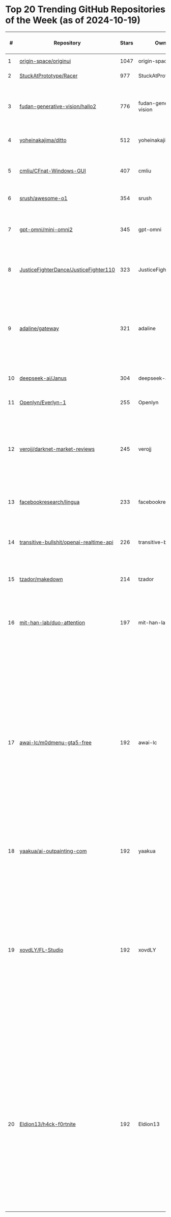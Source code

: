 # Top 20 Trending GitHub Repositories of the Week (as of 2024-10-19)

| # | Repository | Stars | Owner | Avatar | Description | Topics | URL | Created At | Updated At | Pushed At | Git URL | SSH URL | Clone URL | SVN URL | Homepage | Size | Language | Forks Count | Open Issues Count | Default Branch | License |
|---|------------|-------|-------|--------|-------------|--------|-----|------------|------------|-----------|---------|---------|-----------|---------|----------|------|----------|--------------|-------------------|----------------|---------|
| 1 | [origin-space/originui](https://github.com/origin-space/originui) | 1047 | origin-space | ![origin-space's avatar](https://avatars.githubusercontent.com/u/185059885?v=4) | No description | No topics | [https://github.com/origin-space/originui](https://github.com/origin-space/originui) | 2024-10-15T10:05:35Z | 2024-10-19T04:17:50Z | 2024-10-17T13:47:53Z | git://github.com/origin-space/originui.git | git@github.com:origin-space/originui.git | https://github.com/origin-space/originui.git | https://github.com/origin-space/originui | https://origin-ui-alpha.vercel.app/ | 147 | TypeScript | 21 | 1 | main | No license |
| 2 | [StuckAtPrototype/Racer](https://github.com/StuckAtPrototype/Racer) | 977 | StuckAtPrototype | ![StuckAtPrototype's avatar](https://avatars.githubusercontent.com/u/184971515?v=4) | No description | No topics | [https://github.com/StuckAtPrototype/Racer](https://github.com/StuckAtPrototype/Racer) | 2024-10-15T03:32:13Z | 2024-10-19T04:17:13Z | 2024-10-19T02:17:36Z | git://github.com/StuckAtPrototype/Racer.git | git@github.com:StuckAtPrototype/Racer.git | https://github.com/StuckAtPrototype/Racer.git | https://github.com/StuckAtPrototype/Racer | No homepage | 4401 | C | 133 | 6 | master | No license |
| 3 | [fudan-generative-vision/hallo2](https://github.com/fudan-generative-vision/hallo2) | 776 | fudan-generative-vision | ![fudan-generative-vision's avatar](https://avatars.githubusercontent.com/u/163619278?v=4) | Hallo2: Long-Duration and High-Resolution Audio-driven Portrait Image Animation | No topics | [https://github.com/fudan-generative-vision/hallo2](https://github.com/fudan-generative-vision/hallo2) | 2024-10-16T09:10:54Z | 2024-10-19T04:19:32Z | 2024-10-17T02:45:49Z | git://github.com/fudan-generative-vision/hallo2.git | git@github.com:fudan-generative-vision/hallo2.git | https://github.com/fudan-generative-vision/hallo2.git | https://github.com/fudan-generative-vision/hallo2 | https://fudan-generative-vision.github.io/hallo2 | 11391 | Python | 100 | 7 | main | MIT License |
| 4 | [yoheinakajima/ditto](https://github.com/yoheinakajima/ditto) | 512 | yoheinakajima | ![yoheinakajima's avatar](https://avatars.githubusercontent.com/u/1701418?v=4) | the simplest self-building coding agent | No topics | [https://github.com/yoheinakajima/ditto](https://github.com/yoheinakajima/ditto) | 2024-10-15T19:45:13Z | 2024-10-19T03:57:14Z | 2024-10-19T00:33:53Z | git://github.com/yoheinakajima/ditto.git | git@github.com:yoheinakajima/ditto.git | https://github.com/yoheinakajima/ditto.git | https://github.com/yoheinakajima/ditto | No homepage | 19 | Python | 62 | 5 | main | MIT License |
| 5 | [cmliu/CFnat-Windows-GUI](https://github.com/cmliu/CFnat-Windows-GUI) | 407 | cmliu | ![cmliu's avatar](https://avatars.githubusercontent.com/u/24787744?v=4) | CFnat 的程序设计的 Window s图形用户界面（GUI）。 | cfnat, cloudflare, cloudflare-ip, cloudflare-ips | [https://github.com/cmliu/CFnat-Windows-GUI](https://github.com/cmliu/CFnat-Windows-GUI) | 2024-10-12T19:45:58Z | 2024-10-19T04:04:59Z | 2024-10-18T12:11:23Z | git://github.com/cmliu/CFnat-Windows-GUI.git | git@github.com:cmliu/CFnat-Windows-GUI.git | https://github.com/cmliu/CFnat-Windows-GUI.git | https://github.com/cmliu/CFnat-Windows-GUI | No homepage | 530 | C# | 171 | 3 | master | GNU General Public License v3.0 |
| 6 | [srush/awesome-o1](https://github.com/srush/awesome-o1) | 354 | srush | ![srush's avatar](https://avatars.githubusercontent.com/u/35882?v=4) | No description | No topics | [https://github.com/srush/awesome-o1](https://github.com/srush/awesome-o1) | 2024-10-16T16:43:11Z | 2024-10-19T03:11:42Z | 2024-10-18T17:04:49Z | git://github.com/srush/awesome-o1.git | git@github.com:srush/awesome-o1.git | https://github.com/srush/awesome-o1.git | https://github.com/srush/awesome-o1 | No homepage | 55 | TeX | 11 | 2 | main | No license |
| 7 | [gpt-omni/mini-omni2](https://github.com/gpt-omni/mini-omni2) | 345 | gpt-omni | ![gpt-omni's avatar](https://avatars.githubusercontent.com/u/179588833?v=4) | Towards Open-source GPT-4o with Vision, Speech and Duplex Capabilities。 | No topics | [https://github.com/gpt-omni/mini-omni2](https://github.com/gpt-omni/mini-omni2) | 2024-10-14T15:30:00Z | 2024-10-19T04:08:46Z | 2024-10-18T08:27:06Z | git://github.com/gpt-omni/mini-omni2.git | git@github.com:gpt-omni/mini-omni2.git | https://github.com/gpt-omni/mini-omni2.git | https://github.com/gpt-omni/mini-omni2 | https://arxiv.org/abs/2410.11190 | 19487 | Python | 30 | 3 | main | MIT License |
| 8 | [JusticeFighterDance/JusticeFighter110](https://github.com/JusticeFighterDance/JusticeFighter110) | 323 | JusticeFighterDance | ![JusticeFighterDance's avatar](https://avatars.githubusercontent.com/u/185453606?v=4) | 田柯宇 (Tian Keyu)恶意攻击集群事件的证据揭露 | No topics | [https://github.com/JusticeFighterDance/JusticeFighter110](https://github.com/JusticeFighterDance/JusticeFighter110) | 2024-10-18T11:39:26Z | 2024-10-19T04:18:33Z | 2024-10-18T11:46:28Z | git://github.com/JusticeFighterDance/JusticeFighter110.git | git@github.com:JusticeFighterDance/JusticeFighter110.git | https://github.com/JusticeFighterDance/JusticeFighter110.git | https://github.com/JusticeFighterDance/JusticeFighter110 | No homepage | 6 | No language specified | 26 | 9 | main | No license |
| 9 | [adaline/gateway](https://github.com/adaline/gateway) | 321 | adaline | ![adaline's avatar](https://avatars.githubusercontent.com/u/382430?v=4) | The only fully local production-grade Super SDK that provides a simple, unified, and powerful interface for calling more than 200+ LLMs. | ai, ai-agents, anthropic, language-model, llm, llmops, openai, prompt-engineering, togetherai, typescript | [https://github.com/adaline/gateway](https://github.com/adaline/gateway) | 2024-10-15T02:20:50Z | 2024-10-19T00:46:37Z | 2024-10-16T18:48:57Z | git://github.com/adaline/gateway.git | git@github.com:adaline/gateway.git | https://github.com/adaline/gateway.git | https://github.com/adaline/gateway | https://www.adaline.ai | 274 | TypeScript | 6 | 0 | main | MIT License |
| 10 | [deepseek-ai/Janus](https://github.com/deepseek-ai/Janus) | 304 | deepseek-ai | ![deepseek-ai's avatar](https://avatars.githubusercontent.com/u/148330874?v=4) | No description | No topics | [https://github.com/deepseek-ai/Janus](https://github.com/deepseek-ai/Janus) | 2024-10-18T03:48:16Z | 2024-10-19T04:17:16Z | 2024-10-18T03:59:47Z | git://github.com/deepseek-ai/Janus.git | git@github.com:deepseek-ai/Janus.git | https://github.com/deepseek-ai/Janus.git | https://github.com/deepseek-ai/Janus | No homepage | 955 | Python | 11 | 8 | main | MIT License |
| 11 | [Openlyn/Everlyn-1](https://github.com/Openlyn/Everlyn-1) | 255 | Openlyn | ![Openlyn's avatar](https://avatars.githubusercontent.com/u/182089857?v=4) | The first open autoregressive foundational video AI model. | No topics | [https://github.com/Openlyn/Everlyn-1](https://github.com/Openlyn/Everlyn-1) | 2024-10-13T18:19:10Z | 2024-10-19T03:30:59Z | 2024-10-14T08:09:10Z | git://github.com/Openlyn/Everlyn-1.git | git@github.com:Openlyn/Everlyn-1.git | https://github.com/Openlyn/Everlyn-1.git | https://github.com/Openlyn/Everlyn-1 | https://x.com/everlyn_ai | 60396 | No language specified | 44 | 0 | main | No license |
| 12 | [verojj/darknet-market-reviews](https://github.com/verojj/darknet-market-reviews) | 245 | verojj | ![verojj's avatar](https://avatars.githubusercontent.com/u/179571545?v=4) | darknet-market-reviews \ darknet-reviews \ top-darknet-markets \ best-darknet-markets | best-darknet-markets, darknet-market-reviews, darknet-reviews, top-darknet-markets | [https://github.com/verojj/darknet-market-reviews](https://github.com/verojj/darknet-market-reviews) | 2024-10-18T18:27:22Z | 2024-10-19T04:13:44Z | 2024-10-18T18:41:11Z | git://github.com/verojj/darknet-market-reviews.git | git@github.com:verojj/darknet-market-reviews.git | https://github.com/verojj/darknet-market-reviews.git | https://github.com/verojj/darknet-market-reviews | No homepage | 1171 | No language specified | 51 | 0 | main | No license |
| 13 | [facebookresearch/lingua](https://github.com/facebookresearch/lingua) | 233 | facebookresearch | ![facebookresearch's avatar](https://avatars.githubusercontent.com/u/16943930?v=4) | Meta Lingua: a lean, efficient, and easy-to-hack codebase to research LLMs. | No topics | [https://github.com/facebookresearch/lingua](https://github.com/facebookresearch/lingua) | 2024-10-16T19:16:50Z | 2024-10-19T04:18:43Z | 2024-10-18T23:51:15Z | git://github.com/facebookresearch/lingua.git | git@github.com:facebookresearch/lingua.git | https://github.com/facebookresearch/lingua.git | https://github.com/facebookresearch/lingua | No homepage | 534 | Python | 13 | 2 | main | BSD 3-Clause "New" or "Revised" License |
| 14 | [transitive-bullshit/openai-realtime-api](https://github.com/transitive-bullshit/openai-realtime-api) | 226 | transitive-bullshit | ![transitive-bullshit's avatar](https://avatars.githubusercontent.com/u/552829?v=4) | TypeScript client for OpenAI's realtime voice API. | openai, realtime, voice | [https://github.com/transitive-bullshit/openai-realtime-api](https://github.com/transitive-bullshit/openai-realtime-api) | 2024-10-15T04:50:21Z | 2024-10-19T01:07:39Z | 2024-10-16T21:49:10Z | git://github.com/transitive-bullshit/openai-realtime-api.git | git@github.com:transitive-bullshit/openai-realtime-api.git | https://github.com/transitive-bullshit/openai-realtime-api.git | https://github.com/transitive-bullshit/openai-realtime-api | No homepage | 1429 | TypeScript | 10 | 1 | main | MIT License |
| 15 | [tzador/makedown](https://github.com/tzador/makedown) | 214 | tzador | ![tzador's avatar](https://avatars.githubusercontent.com/u/97162532?v=4) | Organise your shell scripts within executable markdown files | cli, makefile, markdown, scripts | [https://github.com/tzador/makedown](https://github.com/tzador/makedown) | 2024-10-13T01:42:34Z | 2024-10-19T02:36:12Z | 2024-10-18T19:03:11Z | git://github.com/tzador/makedown.git | git@github.com:tzador/makedown.git | https://github.com/tzador/makedown.git | https://github.com/tzador/makedown | No homepage | 450 | Python | 9 | 23 | main | MIT License |
| 16 | [mit-han-lab/duo-attention](https://github.com/mit-han-lab/duo-attention) | 197 | mit-han-lab | ![mit-han-lab's avatar](https://avatars.githubusercontent.com/u/39571499?v=4) | DuoAttention: Efficient Long-Context LLM Inference with Retrieval and Streaming Heads | No topics | [https://github.com/mit-han-lab/duo-attention](https://github.com/mit-han-lab/duo-attention) | 2024-10-15T01:48:39Z | 2024-10-18T21:25:18Z | 2024-10-17T18:49:10Z | git://github.com/mit-han-lab/duo-attention.git | git@github.com:mit-han-lab/duo-attention.git | https://github.com/mit-han-lab/duo-attention.git | https://github.com/mit-han-lab/duo-attention | No homepage | 7443 | Python | 6 | 0 | main | MIT License |
| 17 | [awai-lc/m0dmenu-gta5-free](https://github.com/awai-lc/m0dmenu-gta5-free) | 192 | awai-lc | ![awai-lc's avatar](https://avatars.githubusercontent.com/u/65143071?v=4) | From the functions here you can find Aimbot, Visual Effects, PlayerList, Teleport, TriggerBot, Fly, SuperJump, Car customization, Create and save configs, Load scripts and much more. In the future there will be more functions and additional scripts with which you can raise your game rating (LVL) or get a certain amount of game currency. | gta, gta-5, gta-cheat-tool, gta-v-modding, gta-v-money-hack, gta5, gtamemory, hacker, kiddions-2024, kiddions-download, kiddions-free-download, kiddions-mod-menu-gta5, mod, modding, rockstargames | [https://github.com/awai-lc/m0dmenu-gta5-free](https://github.com/awai-lc/m0dmenu-gta5-free) | 2024-10-19T02:23:20Z | 2024-10-19T03:06:02Z | 2024-10-19T02:24:20Z | git://github.com/awai-lc/m0dmenu-gta5-free.git | git@github.com:awai-lc/m0dmenu-gta5-free.git | https://github.com/awai-lc/m0dmenu-gta5-free.git | https://github.com/awai-lc/m0dmenu-gta5-free | No homepage | 502 | No language specified | 35 | 0 | main | Apache License 2.0 |
| 18 | [yaakua/ai-outpainting-com](https://github.com/yaakua/ai-outpainting-com) | 192 | yaakua | ![yaakua's avatar](https://avatars.githubusercontent.com/u/1543846?v=4) | AI Outpainting (AI扩图)网站源码 | No topics | [https://github.com/yaakua/ai-outpainting-com](https://github.com/yaakua/ai-outpainting-com) | 2024-10-17T02:25:25Z | 2024-10-19T04:13:04Z | 2024-10-18T11:28:45Z | git://github.com/yaakua/ai-outpainting-com.git | git@github.com:yaakua/ai-outpainting-com.git | https://github.com/yaakua/ai-outpainting-com.git | https://github.com/yaakua/ai-outpainting-com | https://www.ai-outpainting.com | 3854 | TypeScript | 77 | 2 | master | No license |
| 19 | [xovdLY/FL-Studio](https://github.com/xovdLY/FL-Studio) | 192 | xovdLY | ![xovdLY's avatar](https://avatars.githubusercontent.com/u/173438560?v=4) | FL Studio 2024 for free with crack and Activator! Get the latest version of FL Studio with full features, plugins, and VST support. Learn how to install FL Studio with crack and Activator for unlimited access. Enjoy top music production tools, loops, samples, and everything you need to create professional tracks with FL Studio today | fl, flipnote-studio, studio | [https://github.com/xovdLY/FL-Studio](https://github.com/xovdLY/FL-Studio) | 2024-10-19T02:23:17Z | 2024-10-19T03:06:34Z | 2024-10-19T02:24:20Z | git://github.com/xovdLY/FL-Studio.git | git@github.com:xovdLY/FL-Studio.git | https://github.com/xovdLY/FL-Studio.git | https://github.com/xovdLY/FL-Studio | No homepage | 502 | No language specified | 36 | 0 | main | Apache License 2.0 |
| 20 | [Eldion13/h4ck-f0rtnite](https://github.com/Eldion13/h4ck-f0rtnite) | 192 | Eldion13 | ![Eldion13's avatar](https://avatars.githubusercontent.com/u/179614498?v=4) | fortnite AI Hack Cheat Triggerbot Noclip silent aimbot esp wallhack wh exploit godmode fly FlickBot Legit SemiRage softaim 2024 inventory skin changer swapper hwid spoofer changer free download macros norecoil speedhack undetected injector radar FPS Booster Unlocker optimization bypass anticheat | cheat, esp-hack, fortnite, fortnite-skin-swaper, fortnitenewseason, free, free-autofire-fortnite, free-fortnite-autofire, hacks | [https://github.com/Eldion13/h4ck-f0rtnite](https://github.com/Eldion13/h4ck-f0rtnite) | 2024-10-19T02:23:18Z | 2024-10-19T03:07:06Z | 2024-10-19T02:24:23Z | git://github.com/Eldion13/h4ck-f0rtnite.git | git@github.com:Eldion13/h4ck-f0rtnite.git | https://github.com/Eldion13/h4ck-f0rtnite.git | https://github.com/Eldion13/h4ck-f0rtnite | No homepage | 502 | No language specified | 35 | 0 | main | Apache License 2.0 |